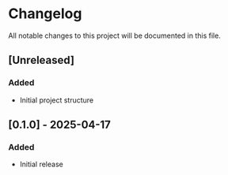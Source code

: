 # Changelog

All notable changes to this project will be documented in this file.

## [Unreleased]

### Added
- Initial project structure

## [0.1.0] - 2025-04-17

### Added
- Initial release